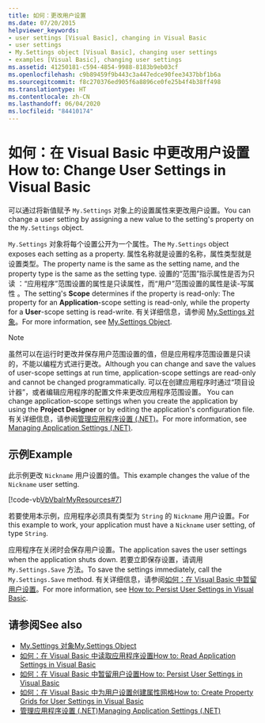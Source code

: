 ```yaml
---
title: 如何：更改用户设置
ms.date: 07/20/2015
helpviewer_keywords:
- user settings [Visual Basic], changing in Visual Basic
- user settings
- My.Settings object [Visual Basic], changing user settings
- examples [Visual Basic], changing user settings
ms.assetid: 41250181-c594-4854-9988-8183b9eb03cf
ms.openlocfilehash: c9b89459f9b443c3a447edce90fee3437bbf1b6a
ms.sourcegitcommit: f8c270376ed905f6a8896ce0fe25b4f4b38ff498
ms.translationtype: HT
ms.contentlocale: zh-CN
ms.lasthandoff: 06/04/2020
ms.locfileid: "84410174"
---
```

# <a name="how-to-change-user-settings-in-visual-basic"></a><span data-ttu-id="ebad5-102">如何：在 Visual Basic 中更改用户设置</span><span class="sxs-lookup"><span data-stu-id="ebad5-102">How to: Change User Settings in Visual Basic</span></span>

<span data-ttu-id="ebad5-103">可以通过将新值赋予 `My.Settings` 对象上的设置属性来更改用户设置。</span><span class="sxs-lookup"><span data-stu-id="ebad5-103">You can change a user setting by assigning a new value to the setting's property on the `My.Settings` object.</span></span>  
  
 <span data-ttu-id="ebad5-104">`My.Settings` 对象将每个设置公开为一个属性。</span><span class="sxs-lookup"><span data-stu-id="ebad5-104">The `My.Settings` object exposes each setting as a property.</span></span> <span data-ttu-id="ebad5-105">属性名称就是设置的名称，属性类型就是设置类型。</span><span class="sxs-lookup"><span data-stu-id="ebad5-105">The property name is the same as the setting name, and the property type is the same as the setting type.</span></span> <span data-ttu-id="ebad5-106">设置的“范围”指示属性是否为只读  ：“应用程序”范围设置的属性是只读属性，而“用户”范围设置的属性是读-写属性   。</span><span class="sxs-lookup"><span data-stu-id="ebad5-106">The setting's **Scope** determines if the property is read-only: The property for an **Application**-scope setting is read-only, while the property for a **User**-scope setting is read-write.</span></span> <span data-ttu-id="ebad5-107">有关详细信息，请参阅 [My.Settings 对象](../../../language-reference/objects/my-settings-object.md)。</span><span class="sxs-lookup"><span data-stu-id="ebad5-107">For more information, see [My.Settings Object](../../../language-reference/objects/my-settings-object.md).</span></span>  
  
> [!NOTE]
> <span data-ttu-id="ebad5-108">虽然可以在运行时更改并保存用户范围设置的值，但是应用程序范围设置是只读的，不能以编程方式进行更改。</span><span class="sxs-lookup"><span data-stu-id="ebad5-108">Although you can change and save the values of user-scope settings at run time, application-scope settings are read-only and cannot be changed programmatically.</span></span> <span data-ttu-id="ebad5-109">可以在创建应用程序时通过“项目设计器”，或者编辑应用程序的配置文件来更改应用程序范围设置。 </span><span class="sxs-lookup"><span data-stu-id="ebad5-109">You can change application-scope settings when you create the application by using the **Project Designer** or by editing the application's configuration file.</span></span> <span data-ttu-id="ebad5-110">有关详细信息，请参阅[管理应用程序设置 (.NET)](/visualstudio/ide/managing-application-settings-dotnet)。</span><span class="sxs-lookup"><span data-stu-id="ebad5-110">For more information, see [Managing Application Settings (.NET)](/visualstudio/ide/managing-application-settings-dotnet).</span></span>  
  
## <a name="example"></a><span data-ttu-id="ebad5-111">示例</span><span class="sxs-lookup"><span data-stu-id="ebad5-111">Example</span></span>  

 <span data-ttu-id="ebad5-112">此示例更改 `Nickname` 用户设置的值。</span><span class="sxs-lookup"><span data-stu-id="ebad5-112">This example changes the value of the `Nickname` user setting.</span></span>  
  
 [!code-vb[VbVbalrMyResources#7](~/samples/snippets/visualbasic/VS_Snippets_VBCSharp/VbVbalrMyResources/VB/Form1.vb#7)]  
  
 <span data-ttu-id="ebad5-113">若要使用本示例，应用程序必须具有类型为 `String` 的 `Nickname` 用户设置。</span><span class="sxs-lookup"><span data-stu-id="ebad5-113">For this example to work, your application must have a `Nickname` user setting, of type `String`.</span></span>  
  
 <span data-ttu-id="ebad5-114">应用程序在关闭时会保存用户设置。</span><span class="sxs-lookup"><span data-stu-id="ebad5-114">The application saves the user settings when the application shuts down.</span></span> <span data-ttu-id="ebad5-115">若要立即保存设置，请调用 `My.Settings.Save` 方法。</span><span class="sxs-lookup"><span data-stu-id="ebad5-115">To save the settings immediately, call the `My.Settings.Save` method.</span></span> <span data-ttu-id="ebad5-116">有关详细信息，请参阅[如何：在 Visual Basic 中暂留用户设置](how-to-persist-user-settings.md)。</span><span class="sxs-lookup"><span data-stu-id="ebad5-116">For more information, see [How to: Persist User Settings in Visual Basic](how-to-persist-user-settings.md).</span></span>  
  
## <a name="see-also"></a><span data-ttu-id="ebad5-117">请参阅</span><span class="sxs-lookup"><span data-stu-id="ebad5-117">See also</span></span>

- [<span data-ttu-id="ebad5-118">My.Settings 对象</span><span class="sxs-lookup"><span data-stu-id="ebad5-118">My.Settings Object</span></span>](../../../language-reference/objects/my-settings-object.md)
- [<span data-ttu-id="ebad5-119">如何：在 Visual Basic 中读取应用程序设置</span><span class="sxs-lookup"><span data-stu-id="ebad5-119">How to: Read Application Settings in Visual Basic</span></span>](how-to-read-application-settings.md)
- [<span data-ttu-id="ebad5-120">如何：在 Visual Basic 中暂留用户设置</span><span class="sxs-lookup"><span data-stu-id="ebad5-120">How to: Persist User Settings in Visual Basic</span></span>](how-to-persist-user-settings.md)
- [<span data-ttu-id="ebad5-121">如何：在 Visual Basic 中为用户设置创建属性网格</span><span class="sxs-lookup"><span data-stu-id="ebad5-121">How to: Create Property Grids for User Settings in Visual Basic</span></span>](how-to-create-property-grids-for-user-settings.md)
- [<span data-ttu-id="ebad5-122">管理应用程序设置 (.NET)</span><span class="sxs-lookup"><span data-stu-id="ebad5-122">Managing Application Settings (.NET)</span></span>](/visualstudio/ide/managing-application-settings-dotnet)
